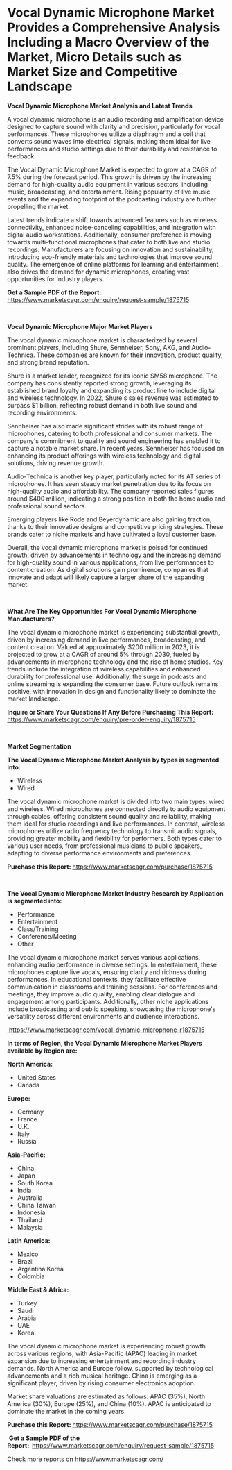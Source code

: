 <p><h1>Vocal Dynamic Microphone Market Provides a Comprehensive Analysis Including a Macro Overview of the Market, Micro Details such as Market Size and Competitive Landscape</h1></p><p><strong>Vocal Dynamic Microphone Market Analysis and Latest Trends</strong></p>
<p><p>A vocal dynamic microphone is an audio recording and amplification device designed to capture sound with clarity and precision, particularly for vocal performances. These microphones utilize a diaphragm and a coil that converts sound waves into electrical signals, making them ideal for live performances and studio settings due to their durability and resistance to feedback. </p><p>The Vocal Dynamic Microphone Market is expected to grow at a CAGR of 7.5% during the forecast period. This growth is driven by the increasing demand for high-quality audio equipment in various sectors, including music, broadcasting, and entertainment. Rising popularity of live music events and the expanding footprint of the podcasting industry are further propelling the market. </p><p>Latest trends indicate a shift towards advanced features such as wireless connectivity, enhanced noise-canceling capabilities, and integration with digital audio workstations. Additionally, consumer preference is moving towards multi-functional microphones that cater to both live and studio recordings. Manufacturers are focusing on innovation and sustainability, introducing eco-friendly materials and technologies that improve sound quality. The emergence of online platforms for learning and entertainment also drives the demand for dynamic microphones, creating vast opportunities for industry players.</p></p>
<p><strong>Get a Sample PDF of the Report:&nbsp;</strong> <a href="https://www.marketscagr.com/enquiry/request-sample/1875715?utm_campaign=2476&utm_medium=2&utm_source=Github&utm_content=ia&utm_term=28022025&utm_id=vocal-dynamic-microphone">https://www.marketscagr.com/enquiry/request-sample/1875715</a></p>
<p>&nbsp;</p>
<p><strong>Vocal Dynamic Microphone Major Market Players</strong></p>
<p><p>The vocal dynamic microphone market is characterized by several prominent players, including Shure, Sennheiser, Sony, AKG, and Audio-Technica. These companies are known for their innovation, product quality, and strong brand reputation.</p><p>Shure is a market leader, recognized for its iconic SM58 microphone. The company has consistently reported strong growth, leveraging its established brand loyalty and expanding its product line to include digital and wireless technology. In 2022, Shure's sales revenue was estimated to surpass $1 billion, reflecting robust demand in both live sound and recording environments.</p><p>Sennheiser has also made significant strides with its robust range of microphones, catering to both professional and consumer markets. The company's commitment to quality and sound engineering has enabled it to capture a notable market share. In recent years, Sennheiser has focused on enhancing its product offerings with wireless technology and digital solutions, driving revenue growth.</p><p>Audio-Technica is another key player, particularly noted for its AT series of microphones. It has seen steady market penetration due to its focus on high-quality audio and affordability. The company reported sales figures around $400 million, indicating a strong position in both the home audio and professional sound sectors.</p><p>Emerging players like Rode and Beyerdynamic are also gaining traction, thanks to their innovative designs and competitive pricing strategies. These brands cater to niche markets and have cultivated a loyal customer base.</p><p>Overall, the vocal dynamic microphone market is poised for continued growth, driven by advancements in technology and the increasing demand for high-quality sound in various applications, from live performances to content creation. As digital solutions gain prominence, companies that innovate and adapt will likely capture a larger share of the expanding market.</p></p>
<p>&nbsp;</p>
<p><strong>What Are The Key Opportunities For Vocal Dynamic Microphone Manufacturers?</strong></p>
<p><p>The vocal dynamic microphone market is experiencing substantial growth, driven by increasing demand in live performances, broadcasting, and content creation. Valued at approximately $200 million in 2023, it is projected to grow at a CAGR of around 5% through 2030, fueled by advancements in microphone technology and the rise of home studios. Key trends include the integration of wireless capabilities and enhanced durability for professional use. Additionally, the surge in podcasts and online streaming is expanding the consumer base. Future outlook remains positive, with innovation in design and functionality likely to dominate the market landscape.</p></p>
<p><strong>Inquire or Share Your Questions If Any Before Purchasing This Report:</strong> <a href="https://www.marketscagr.com/enquiry/pre-order-enquiry/1875715?utm_campaign=2476&utm_medium=2&utm_source=Github&utm_content=ia&utm_term=28022025&utm_id=vocal-dynamic-microphone">https://www.marketscagr.com/enquiry/pre-order-enquiry/1875715</a></p>
<p>&nbsp;</p>
<p><strong>Market Segmentation</strong></p>
<p><strong>The Vocal Dynamic Microphone Market Analysis by types is segmented into:</strong></p>
<p><ul><li>Wireless</li><li>Wired</li></ul></p>
<p><p>The vocal dynamic microphone market is divided into two main types: wired and wireless. Wired microphones are connected directly to audio equipment through cables, offering consistent sound quality and reliability, making them ideal for studio recordings and live performances. In contrast, wireless microphones utilize radio frequency technology to transmit audio signals, providing greater mobility and flexibility for performers. Both types cater to various user needs, from professional musicians to public speakers, adapting to diverse performance environments and preferences.</p></p>
<p><strong>Purchase this Report:&nbsp;</strong><a href="https://www.marketscagr.com/purchase/1875715?utm_campaign=2476&utm_medium=2&utm_source=Github&utm_content=ia&utm_term=28022025&utm_id=vocal-dynamic-microphone">https://www.marketscagr.com/purchase/1875715</a></p>
<p>&nbsp;</p>
<p><strong>The Vocal Dynamic Microphone Market Industry Research by Application is segmented into:</strong></p>
<p><ul><li>Performance</li><li>Entertainment</li><li>Class/Training</li><li>Conference/Meeting</li><li>Other</li></ul></p>
<p><p>The vocal dynamic microphone market serves various applications, enhancing audio performance in diverse settings. In entertainment, these microphones capture live vocals, ensuring clarity and richness during performances. In educational contexts, they facilitate effective communication in classrooms and training sessions. For conferences and meetings, they improve audio quality, enabling clear dialogue and engagement among participants. Additionally, other niche applications include broadcasting and public speaking, showcasing the microphone's versatility across different environments and audience interactions.</p></p>
<p><a href="https://www.marketscagr.com/vocal-dynamic-microphone-r1875715?utm_campaign=2476&utm_medium=2&utm_source=Github&utm_content=ia&utm_term=28022025&utm_id=vocal-dynamic-microphone">&nbsp;https://www.marketscagr.com/vocal-dynamic-microphone-r1875715</a></p>
<p><strong>In terms of Region, the Vocal Dynamic Microphone Market Players available by Region are:</strong></p>
<p>
    <p> <strong> North America: </strong>
        <ul>
            <li>United States</li>
            <li>Canada</li>
        </ul>
        </p> 
    <p> <strong> Europe: </strong>
        <ul>
            <li>Germany</li>
            <li>France</li>
            <li>U.K.</li>
            <li>Italy</li>
            <li>Russia</li>
        </ul>
        </p> 
    <p> <strong> Asia-Pacific: </strong>
        <ul>
            <li>China</li>
            <li>Japan</li>
            <li>South Korea</li>
            <li>India</li>
            <li>Australia</li>
            <li>China Taiwan</li>
            <li>Indonesia</li>
            <li>Thailand</li>
            <li>Malaysia</li>
        </ul>
        </p> 
    <p> <strong> Latin America: </strong>
        <ul>
            <li>Mexico</li>
            <li>Brazil</li>
            <li>Argentina Korea</li>
            <li>Colombia</li>
        </ul>
        </p> 
    <p> <strong> Middle East & Africa: </strong>
        <ul>
            <li>Turkey</li>
            <li>Saudi</li>
            <li>Arabia</li>
            <li>UAE</li>
            <li>Korea</li>
        </ul>
    </p>
    </p>
<p><p>The vocal dynamic microphone market is experiencing robust growth across various regions, with Asia-Pacific (APAC) leading in market expansion due to increasing entertainment and recording industry demands. North America and Europe follow, supported by technological advancements and a rich musical heritage. China is emerging as a significant player, driven by rising consumer electronics adoption. </p><p>Market share valuations are estimated as follows: APAC (35%), North America (30%), Europe (25%), and China (10%). APAC is anticipated to dominate the market in the coming years.</p></p>
<p><strong>Purchase this Report: </strong><a href="https://www.marketscagr.com/purchase/1875715?utm_campaign=2476&utm_medium=2&utm_source=Github&utm_content=ia&utm_term=28022025&utm_id=vocal-dynamic-microphone">https://www.marketscagr.com/purchase/1875715</a></p>
<p>&nbsp;<strong>Get a Sample PDF of the Report:&nbsp;&nbsp;</strong><a href="https://www.marketscagr.com/enquiry/request-sample/1875715?utm_campaign=2476&utm_medium=2&utm_source=Github&utm_content=ia&utm_term=28022025&utm_id=vocal-dynamic-microphone">https://www.marketscagr.com/enquiry/request-sample/1875715</a></p>
<p><strong></strong></p>
<p>Check more reports on <a href="https://www.marketscagr.com/?utm_campaign=2476&utm_medium=2&utm_source=Github&utm_content=ia&utm_term=28022025&utm_id=vocal-dynamic-microphone">https://www.marketscagr.com/</a></p>